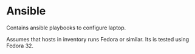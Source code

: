 # Ansible

Contains ansible playbooks to configure laptop.

Assumes that hosts in inventory runs Fedora or similar. Its is tested using Fedora 32.